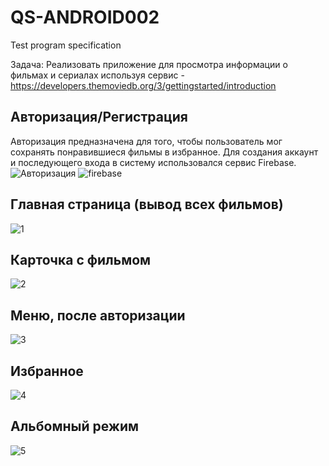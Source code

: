 # QS-ANDROID002
Test program specification

Задача: Реализовать приложение для просмотра информации о фильмах и сериалах
используя сервис - https://developers.themoviedb.org/3/gettingstarted/introduction

## Авторизация/Регистрация 
Авторизация предназначена для того, чтобы пользователь мог сохранять понравившиеся фильмы в избранное. Для создания аккаунт и последующего входа в систему использовался сервис Firebase.
![Авторизация](https://user-images.githubusercontent.com/56916175/182023506-99128396-63c4-446c-86ad-a7dd9fff9270.jpg)
![firebase](https://user-images.githubusercontent.com/56916175/182023512-dccdd626-0568-4e60-895f-76a9657f919f.png)

## Главная страница (вывод всех фильмов)

![1](https://user-images.githubusercontent.com/56916175/182064212-cb8a24d5-a996-403b-9fad-42a9ce0b9e41.jpg)

## Карточка с фильмом

![2](https://user-images.githubusercontent.com/56916175/182064249-213209aa-1e01-4734-b063-bac1c44fb9bd.jpg)

## Меню, после авторизации

![3](https://user-images.githubusercontent.com/56916175/182064310-483649f0-d9c1-49f8-8be0-34af35889961.jpg)

## Избранное

![4](https://user-images.githubusercontent.com/56916175/182064331-1cca72c9-b942-4f3e-8531-d1e7e2fe6e6b.jpg)

## Альбомный режим

![5](https://user-images.githubusercontent.com/56916175/182064350-63eefc4d-01d1-49ef-a1fc-918332514970.jpg)
